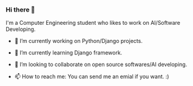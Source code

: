 ### Hi there 👋
I'm a Computer Engineering student who likes to work on AI/Software Developing.

- 🔭 I’m currently working on Python/Django projects.

- 🌱 I’m currently learning Django framework.

- 👯 I’m looking to collaborate on open source softwares/AI developing.

- 📫 How to reach me: You can send me an emial if you want. :)

<!--
**Hassan1247/Hassan1247** is a ✨ _special_ ✨ repository because its `README.md` (this file) appears on your GitHub profile.

Here are some ideas to get you started:


- 🤔 I’m looking for help with ...
- 💬 Ask me about ...
- 😄 Pronouns: ...
- ⚡ Fun fact: ...
-->
